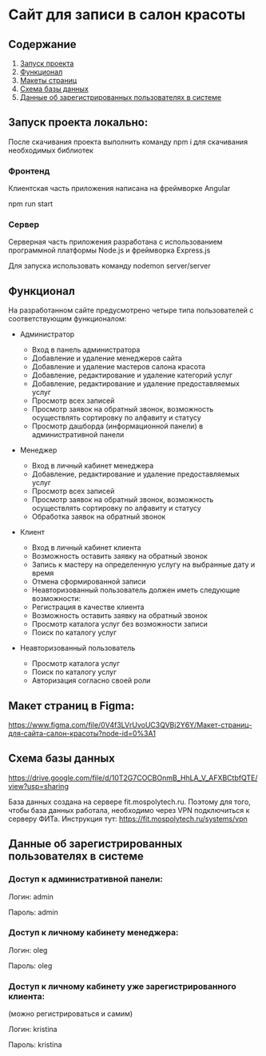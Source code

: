 # Сайт для записи в салон красоты

## Содержание

1. [Запуск проекта](#a)
2. [Функционал](#b)
3. [Макеты страниц](#c)
4. [Схема базы данных](#d)
5. [Данные об зарегистрированных пользователях в системе](#e)

## <a name="a">Запуск проекта локально:</a>

После скачивания проекта выполнить команду npm i для скачивания необходимых библиотек

### Фронтенд

Клиентская часть приложения написана на фреймворке Angular

npm run start

### Сервер

Серверная часть приложения разработана с использованием программной платформы Node.js и фреймворка Express.js

Для запуска использовать команду nodemon server/server

## <a name="b">Функционал</a>

На разработанном сайте предусмотрено четыре типа пользователей с соответствующим функционалом:

- Администратор

  - Вход в панель администратора
  - Добавление и удаление менеджеров сайта
  - Добавление и удаление мастеров салона красота
  - Добавление, редактирование и удаление категорий услуг
  - Добавление, редактирование и удаление предоставляемых услуг
  - Просмотр всех записей
  - Просмотр заявок на обратный звонок, возможность осуществлять сортировку по алфавиту и статусу
  - Просмотр дашборда (информационной панели) в административной панели

- Менеджер

  - Вход в личный кабинет менеджера
  - Добавление, редактирование и удаление предоставляемых услуг
  - Просмотр всех записей
  - Просмотр заявок на обратный звонок, возможность осуществлять сортировку по алфавиту и статусу
  - Обработка заявок на обратный звонок

- Клиент

  - Вход в личный кабинет клиента
  - Возможность оставить заявку на обратный звонок
  - Запись к мастеру на определенную услугу на выбранные дату и время
  - Отмена сформированной записи
  - Неавторизованный пользователь должен иметь следующие возможности:
  - Регистрация в качестве клиента
  - Возможность оставить заявку на обратный звонок
  - Просмотр каталога услуг без возможности записи
  - Поиск по каталогу услуг

- Неавторизованный пользователь

  - Просмотр каталога услуг
  - Поиск по каталогу услуг
  - Авторизация согласно своей роли

## <a name="c">Макет страниц в Figma:</a>

https://www.figma.com/file/0V4f3LVrUvoUC3QVBj2Y6Y/Макет-страниц-для-сайта-салон-красоты?node-id=0%3A1

## <a name="d">Схема базы данных</a>

https://drive.google.com/file/d/10T2G7COCBOnmB_HhLA_V_AFXBCtbfQTE/view?usp=sharing

База данных создана на сервере fit.mospolytech.ru. Поэтому для того, чтобы база данных работала, необходимо через VPN подключиться к серверу ФИТа. Инструкция тут: https://fit.mospolytech.ru/systems/vpn

## <a name="e">Данные об зарегистрированных пользователях в системе</a>

### Доступ к административной панели:

Логин: admin

Пароль: admin

### Доступ к личному кабинету менеджера:

Логин: oleg

Пароль: oleg

### Доступ к личному кабинету уже зарегистрированного клиента:

(можно регистрироваться и самим)

Логин: kristina

Пароль: kristina
